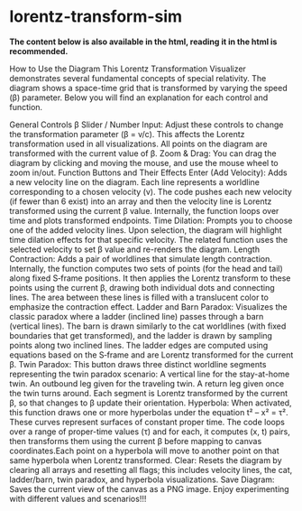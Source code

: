 # lorentz-transform-sim

**The content below is also available in the html, reading it in the html is recommended.**

How to Use the Diagram
This Lorentz Transformation Visualizer demonstrates several fundamental concepts of special relativity. The diagram shows a space-time grid that is transformed by varying the speed (β) parameter. Below you will find an explanation for each control and function.

General Controls
β Slider / Number Input: Adjust these controls to change the transformation parameter (β = v/c). This affects the Lorentz transformation used in all visualizations. All points on the diagram are transformed with the current value of β.
Zoom & Drag: You can drag the diagram by clicking and moving the mouse, and use the mouse wheel to zoom in/out.
Function Buttons and Their Effects
Enter (Add Velocity): Adds a new velocity line on the diagram. Each line represents a worldline corresponding to a chosen velocity (v). The code pushes each new velocity (if fewer than 6 exist) into an array and then the velocity line is Lorentz transformed using the current β value. Internally, the function loops over time and plots transformed endpoints.
Time Dilation: Prompts you to choose one of the added velocity lines. Upon selection, the diagram will highlight time dilation effects for that specific velocity. The related function uses the selected velocity to set β value and re-renders the diagram.
Length Contraction: Adds a pair of worldlines that simulate length contraction. Internally, the function computes two sets of points (for the head and tail) along fixed S‑frame positions. It then applies the Lorentz transform to these points using the current β, drawing both individual dots and connecting lines. The area between these lines is filled with a translucent color to emphasize the contraction effect.
Ladder and Barn Paradox: Visualizes the classic paradox where a ladder (inclined line) passes through a barn (vertical lines). The barn is drawn similarly to the cat worldlines (with fixed boundaries that get transformed), and the ladder is drawn by sampling points along two inclined lines. The ladder edges are computed using equations based on the S‑frame and are Lorentz transformed for the current β.
Twin Paradox: This button draws three distinct worldline segments representing the twin paradox scenario:
A vertical line for the stay-at-home twin.
An outbound leg given for the traveling twin.
A return leg given once the twin turns around.
Each segment is Lorentz transformed by the current β, so that changes to β update their orientation.
Hyperbola: When activated, this function draws one or more hyperbolas under the equation t² – x² = τ². These curves represent surfaces of constant proper time. The code loops over a range of proper-time values (τ) and for each, it computes (x, t) pairs, then transforms them using the current β before mapping to canvas coordinates.Each point on a hyperbola will move to another point on that same hyperbola when Lorentz transformed.
Clear: Resets the diagram by clearing all arrays and resetting all flags; this includes velocity lines, the cat, ladder/barn, twin paradox, and hyperbola visualizations.
Save Diagram: Saves the current view of the canvas as a PNG image.
Enjoy experimenting with different values and scenarios!!!
